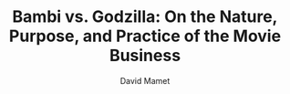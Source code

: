---
title: "Bambi vs. Godzilla: On the Nature, Purpose, and Practice of the Movie Business"
subtitle: ""
description: ""
layout: book
author: David Mamet
started: 2013-05-07
read: 2013-09-23
status: read
rating: 0
color: 
cover: 
pages: 272
progress: 0
link: 
---